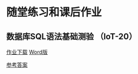 # 随堂练习和课后作业


## 数据库SQL语法基础测验 （IoT-20）

[作业下载](../../assets/file/DB_SQL.pdf) [Word版](../../assets/file/DB_SQL.docx)

[参考答案](../../assets/file/DB_SQL_w_Answer.pdf)




